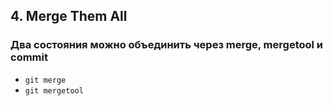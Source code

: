 ## 4. Merge Them All
### Два состояния можно объединить через merge, mergetool и commit
- `git merge`  
- `git mergetool`  
